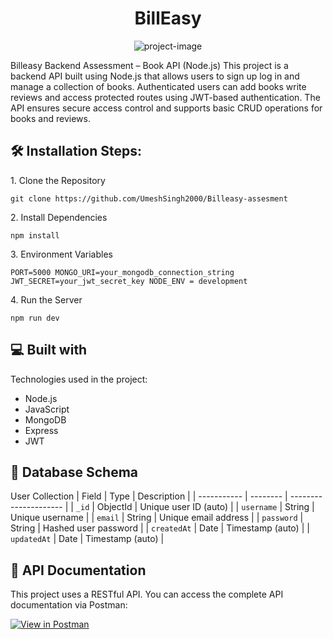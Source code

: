 <h1 align="center" id="title">BillEasy</h1>

<p align="center"><img src="https://socialify.git.ci/UmeshSingh2000/Billeasy-assesment/image?language=1&amp;name=1&amp;owner=1&amp;stargazers=1&amp;theme=Dark" alt="project-image"></p>

<p id="description">Billeasy Backend Assessment – Book API (Node.js) This project is a backend API built using Node.js that allows users to sign up log in and manage a collection of books. Authenticated users can add books write reviews and access protected routes using JWT-based authentication. The API ensures secure access control and supports basic CRUD operations for books and reviews.</p>

<h2>🛠️ Installation Steps:</h2>

<p>1. Clone the Repository</p>

```
git clone https://github.com/UmeshSingh2000/Billeasy-assesment
```

<p>2. Install Dependencies</p>

```
npm install
```

<p>3. Environment Variables</p>

```
PORT=5000 MONGO_URI=your_mongodb_connection_string JWT_SECRET=your_jwt_secret_key NODE_ENV = development
```

<p>4. Run the Server</p>

```
npm run dev
```

  
  
<h2>💻 Built with</h2>

Technologies used in the project:

*   Node.js
*   JavaScript
*   MongoDB
*   Express
*   JWT

## 📘 Database Schema
User Collection
| Field       | Type     | Description           |
| ----------- | -------- | --------------------- |
| `_id`       | ObjectId | Unique user ID (auto) |
| `username`  | String   | Unique username       |
| `email`     | String   | Unique email address  |
| `password`  | String   | Hashed user password  |
| `createdAt` | Date     | Timestamp (auto)      |
| `updatedAt` | Date     | Timestamp (auto)      |


## 📘 API Documentation

This project uses a RESTful API. You can access the complete API documentation via Postman:

[![View in Postman](https://img.shields.io/badge/Postman-View%20Docs-orange?logo=postman)](https://documenter.getpostman.com/view/36796105/2sB2qah1fC)

